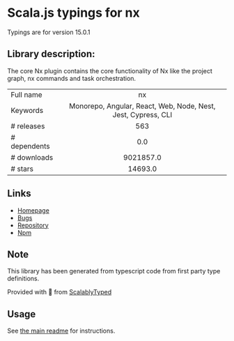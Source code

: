 
# Scala.js typings for nx

Typings are for version 15.0.1

## Library description:
The core Nx plugin contains the core functionality of Nx like the project graph, nx commands and task orchestration.

|                    |                 |
| ------------------ | :-------------: |
| Full name          | nx |
| Keywords           | Monorepo, Angular, React, Web, Node, Nest, Jest, Cypress, CLI |
| # releases         | 563 |
| # dependents       | 0.0 |
| # downloads        | 9021857.0 |
| # stars            | 14693.0 |

## Links
- [Homepage](https://nx.dev)
- [Bugs](https://github.com/nrwl/nx/issues)
- [Repository](https://github.com/nrwl/nx)
- [Npm](https://www.npmjs.com/package/nx)
    


## Note
This library has been generated from typescript code from first party type definitions.

Provided with :purple_heart: from [ScalablyTyped](https://github.com/oyvindberg/ScalablyTyped)

## Usage
See [the main readme](../../readme.md) for instructions.


